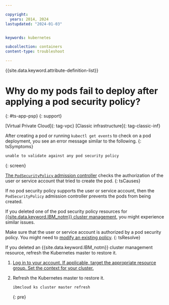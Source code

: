 ```yaml
---

copyright:
  years: 2014, 2024
lastupdated: "2024-01-03"


keywords: kubernetes

subcollection: containers
content-type: troubleshoot

---
```


{{site.data.keyword.attribute-definition-list}}




# Why do my pods fail to deploy after applying a pod security policy?
{: #ts-app-psp}
{: support}

[Virtual Private Cloud]{: tag-vpc} [Classic infrastructure]{: tag-classic-inf}


After creating a pod or running `kubectl get events` to check on a pod deployment, you see an error message similar to the following.
{: tsSymptoms}

```sh
unable to validate against any pod security policy
```
{: screen}


[The `PodSecurityPolicy` admission controller](/docs/containers?topic=containers-psp) checks the authorization of the user or service account that tried to create the pod.
{: tsCauses}

If no pod security policy supports the user or service account, then the `PodSecurityPolicy` admission controller prevents the pods from being created.

If you deleted one of the pod security policy resources for [{{site.data.keyword.IBM_notm}} cluster management](/docs/containers?topic=containers-psp#ibm_psp), you might experience similar issues.


Make sure that the user or service account is authorized by a pod security policy. You might need to [modify an existing policy](/docs/containers?topic=containers-psp#customize_psp).
{: tsResolve}

If you deleted an {{site.data.keyword.IBM_notm}} cluster management resource, refresh the Kubernetes master to restore it.

1. [Log in to your account. If applicable, target the appropriate resource group. Set the context for your cluster.](/docs/containers?topic=containers-access_cluster)
2. Refresh the Kubernetes master to restore it.

    ```sh
    ibmcloud ks cluster master refresh
    ```
    {: pre}







